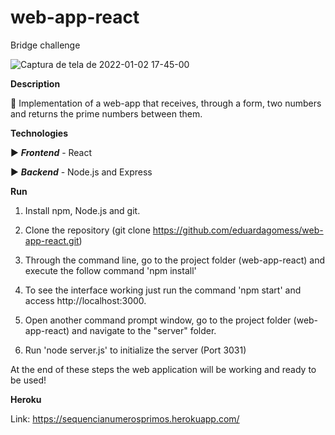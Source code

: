 # web-app-react

Bridge challenge

![Captura de tela de 2022-01-02 17-45-00](https://user-images.githubusercontent.com/63261217/147889023-f873bf14-c33e-4c5d-9aa5-2341b30654dc.png)

**Description**

:pushpin: Implementation of a web-app that receives, through a form, two numbers and returns the prime numbers between them.

**Technologies**

:arrow_forward: ***Frontend*** - React 

:arrow_forward: ***Backend*** - Node.js and Express 

**Run**

1) Install npm, Node.js and git.

2) Clone the repository (git clone https://github.com/eduardagomess/web-app-react.git)

3) Through the command line, go to the project folder (web-app-react) and execute the follow command 'npm install'

4) To see the interface working just run the command 'npm start' and access http://localhost:3000.

6) Open another command prompt window, go to the project folder (web-app-react) and navigate to the "server" folder.

7) Run 'node server.js' to initialize the server (Port 3031)

At the end of these steps the web application will be working and ready to be used!

**Heroku**

Link: https://sequencianumerosprimos.herokuapp.com/  


